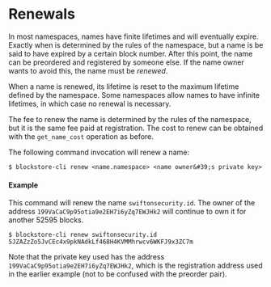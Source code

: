 # Renewals

In most namespaces, names have finite lifetimes and will eventually expire.  Exactly when is determined by the rules of the namespace, but a name is be said to have expired by a certain block number.  After this point, the name can be preordered and registered by someone else.  If the name owner wants to avoid this, the name must be *renewed*.

When a name is renewed, its lifetime is reset to the maximum lifetime defined by the namespace.  Some namespaces allow names to have infinite lifetimes, in which case no renewal is necessary.

The fee to renew the name is determined by the rules of the namespace, but it is the same fee paid at registration.  The cost to renew can be obtained with the `get_name_cost` operation as before.

The following command invocation will renew a name:

```
$ blockstore-cli renew <name.namespace> <name owner&#39;s private key>
```

#### Example

This command will renew the name `swiftonsecurity.id`.  The owner of the address `199VaCaC9p95otia9e2EH7i6yZq7EWJHk2` will continue to own it for another 52595 blocks.

```
$ blockstore-cli renew swiftonsecurity.id 5JZAZzZo5JvCEc4x9pkNAdkLf468H4KVMMhrwcv6WKFJ9x3ZC7m
```

Note that the private key used has the address `199VaCaC9p95otia9e2EH7i6yZq7EWJHk2`, which is the registration address used in the earlier example (not to be confused with the preorder pair).